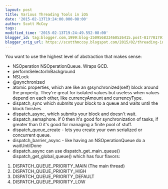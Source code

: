 ```yaml
---
layout: post
title: Various Threading Tools in iOS
date: '2015-02-13T19:24:00.000-08:00'
author: Scott McCoy
tags: 
modified_time: '2015-02-13T19:24:49.552-08:00'
blogger_id: tag:blogger.com,1999:blog-250956833460526415.post-817701791019310262
blogger_orig_url: https://scotthmccoy.blogspot.com/2015/02/threading-in-ios-notes.html
---
```


You want to use the highest level of abstraction that makes sense:

* NSOperation NSOperationQueue. Wraps GCD.
* performSelectorInBackground
* NSLock
* @synchronized
* atomic properties, which are like an @synchronized(self) block around the property. They're great for isolated values but useless when values depend on each other, like currencyAmount and currencyType. 
* dispatch_sync which submits your block to a queue and waits until the block finishes
* dispatch_async, which submits your block and doesn't wait.
* dispatch_semaphore. if 0 then it's good for synchronization of tasks, if greater than 0 it's good for managing a finite pool of stuff.
* dispatch_queue_create - lets you create your own serialized or concurrent queue.
* dispatch_barrier_async - like having an NSOperationQueue do a waitUntilDone
* dispatch_async can use dispatch_get_main_queue() dispatch_get_global_queue() which has four flavors:
1. DISPATCH_QUEUE_PRIORITY_MAIN (The main thread) 
2. DISPATCH_QUEUE_PRIORITY_HIGH
3. DISPATCH_QUEUE_PRIORITY_DEFAULT
4. DISPATCH_QUEUE_PRIORITY_LOW
